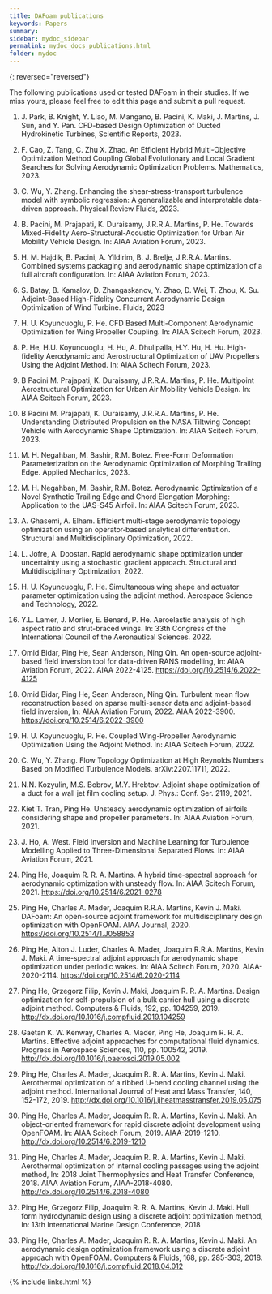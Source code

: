 ```yaml
---
title: DAFoam publications
keywords: Papers
summary: 
sidebar: mydoc_sidebar
permalink: mydoc_docs_publications.html
folder: mydoc
---
```


{: reversed="reversed"}

The following publications used or tested DAFoam in their studies. If we miss yours, please feel free to edit this page and submit a pull request.

1. J. Park, B. Knight, Y. Liao, M. Mangano, B. Pacini, K. Maki, J. Martins, J. Sun, and Y. Pan. CFD-based Design Optimization of Ducted Hydrokinetic Turbines, Scientific Reports, 2023.

1. F. Cao, Z. Tang, C. Zhu X. Zhao. An Efficient Hybrid Multi-Objective Optimization Method Coupling Global Evolutionary and Local Gradient Searches for Solving Aerodynamic Optimization Problems. Mathematics, 2023.

1. C. Wu, Y. Zhang. Enhancing the shear-stress-transport turbulence model with symbolic regression: A generalizable and interpretable data-driven approach. Physical Review Fluids, 2023.

1. B. Pacini, M. Prajapati, K. Duraisamy, J.R.R.A. Martins, P. He. Towards Mixed-Fidelity Aero-Structural-Acoustic Optimization for Urban Air Mobility Vehicle Design. In: AIAA Aviation Forum, 2023.

1. H. M. Hajdik, B. Pacini, A. Yildirim, B. J. Brelje, J.R.R.A. Martins. Combined systems packaging and aerodynamic shape optimization of a full aircraft configuration. In: AIAA Aviation Forum, 2023.

1. S. Batay, B. Kamalov, D. Zhangaskanov, Y. Zhao, D. Wei, T. Zhou, X. Su. Adjoint-Based High-Fidelity Concurrent Aerodynamic Design Optimization of Wind Turbine. Fluids, 2023

1. H. U. Koyuncuoglu, P. He. CFD Based Multi-Component Aerodynamic Optimization for Wing Propeller Coupling. In: AIAA Scitech Forum, 2023. 

1. P. He, H.U. Koyuncuoglu, H. Hu, A. Dhulipalla, H.Y. Hu, H. Hu. High-fidelity Aerodynamic and Aerostructural Optimization of UAV Propellers Using the Adjoint Method. In: AIAA Scitech Forum, 2023.

1. B Pacini M. Prajapati, K. Duraisamy, J.R.R.A. Martins, P. He. Multipoint Aerostructural Optimization for Urban Air Mobility Vehicle Design. In: AIAA Scitech Forum, 2023.

1. B Pacini M. Prajapati, K. Duraisamy, J.R.R.A. Martins, P. He. Understanding Distributed Propulsion on the NASA Tiltwing Concept Vehicle with Aerodynamic Shape Optimization. In: AIAA Scitech Forum, 2023. 

1. M. H. Negahban, M. Bashir, R.M. Botez. Free-Form Deformation Parameterization on the Aerodynamic Optimization of Morphing Trailing Edge. Applied Mechanics, 2023.

1. M. H. Negahban, M. Bashir, R.M. Botez. Aerodynamic Optimization of a Novel Synthetic Trailing Edge and Chord Elongation Morphing: Application to the UAS-S45 Airfoil. In: AIAA Scitech Forum, 2023. 

1. A. Ghasemi, A. Elham. Efficient multi‑stage aerodynamic topology optimization using an operator‑based analytical differentiation. Structural and Multidisciplinary Optimization, 2022.

1. L. Jofre, A. Doostan. Rapid aerodynamic shape optimization under uncertainty using a stochastic gradient approach. Structural and Multidisciplinary Optimization, 2022.

1. H. U. Koyuncuoglu, P. He. Simultaneous wing shape and actuator parameter optimization using the adjoint method. Aerospace Science and Technology, 2022.

1. Y.L. Lamer, J. Morlier, E. Benard, P. He. Aeroelastic analysis of high aspect ratio and strut-braced wings. In: 33th Congress of the International Council of the Aeronautical Sciences. 2022.

1. Omid Bidar, Ping He, Sean Anderson, Ning Qin. An open-source adjoint-based field inversion tool for data-driven RANS modelling, In: AIAA Aviation Forum, 2022. AIAA 2022-4125. https://doi.org/10.2514/6.2022-4125
  
1. Omid Bidar, Ping He, Sean Anderson, Ning Qin. Turbulent mean flow reconstruction based on sparse multi-sensor data and adjoint-based field inversion, In: AIAA Aviation Forum, 2022. AIAA 2022-3900. https://doi.org/10.2514/6.2022-3900

1. H. U. Koyuncuoglu, P. He. Coupled Wing-Propeller Aerodynamic Optimization Using the Adjoint Method. In: AIAA Scitech Forum, 2022.

1. C. Wu, Y. Zhang. Flow Topology Optimization at High Reynolds Numbers Based on Modified Turbulence Models. arXiv:2207.11711, 2022.

1. N.N. Kozyulin, M.S. Bobrov, M.Y. Hrebtov. Adjoint shape optimization of a duct for a wall jet film cooling setup. J. Phys.: Conf. Ser. 2119, 2021.

1. Kiet T. Tran, Ping He. Unsteady aerodynamic optimization of airfoils considering shape and propeller parameters. In: AIAA Aviation Forum, 2021.

1. J. Ho, A. West. Field Inversion and Machine Learning for Turbulence Modelling Applied to Three-Dimensional Separated Flows. In: AIAA Aviation Forum, 2021.

1. Ping He, Joaquim R. R. A. Martins. A hybrid time-spectral approach for aerodynamic optimization with unsteady flow. In: AIAA Scitech Forum, 2021. https://doi.org/10.2514/6.2021-0278

1. Ping He, Charles A. Mader, Joaquim R.R.A. Martins, Kevin J. Maki. DAFoam: An open-source adjoint framework for multidisciplinary design optimization with OpenFOAM. AIAA Journal, 2020. https://doi.org/10.2514/1.J058853

1. Ping He, Alton J. Luder, Charles A. Mader, Joaquim R.R.A. Martins, Kevin J. Maki. A time-spectral adjoint approach for aerodynamic shape optimization under periodic wakes. In: AIAA Scitech Forum, 2020. AIAA-2020-2114. https://doi.org/10.2514/6.2020-2114

1. Ping He, Grzegorz Filip, Kevin J. Maki, Joaquim R. R. A. Martins. Design optimization for self-propulsion of a bulk carrier hull using a discrete adjoint method. Computers & Fluids, 192, pp. 104259, 2019. http://dx.doi.org/10.1016/j.compfluid.2019.104259

1. Gaetan K. W. Kenway, Charles A. Mader, Ping He, Joaquim R. R. A. Martins. Effective adjoint approaches for computational fluid dynamics. Progress in Aerospace Sciences, 110, pp. 100542, 2019. http://dx.doi.org/10.1016/j.paerosci.2019.05.002 

1. Ping He, Charles A. Mader, Joaquim R. R. A. Martins, Kevin J. Maki. Aerothermal optimization of a ribbed U-bend cooling channel using the adjoint method. International Journal of Heat and Mass Transfer, 140, 152-172, 2019. http://dx.doi.org/10.1016/j.ijheatmasstransfer.2019.05.075

1. Ping He, Charles A. Mader, Joaquim R. R. A. Martins, Kevin J. Maki. An object-oriented framework for rapid discrete adjoint development using OpenFOAM. In: AIAA Scitech Forum, 2019. AIAA-2019-1210. http://dx.doi.org/10.2514/6.2019-1210 

1. Ping He, Charles A. Mader, Joaquim R. R. A. Martins, Kevin J. Maki. Aerothermal optimization of internal cooling passages using the adjoint method, In: 2018 Joint Thermophysics and Heat Transfer Conference, 2018. AIAA Aviation Forum, AIAA-2018-4080. http://dx.doi.org/10.2514/6.2018-4080

1. Ping He, Grzegorz Filip, Joaquim R. R. A. Martins, Kevin J. Maki. Hull form hydrodynamic design using a discrete adjoint optimization method, In: 13th International Marine Design Conference, 2018

1. Ping He, Charles A. Mader, Joaquim R. R. A. Martins, Kevin J. Maki. An aerodynamic design optimization framework using a discrete adjoint approach with OpenFOAM. Computers & Fluids, 168, pp. 285-303, 2018. http://dx.doi.org/10.1016/j.compfluid.2018.04.012

{% include links.html %}
